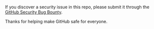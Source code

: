 If you discover a security issue in this repo, please submit it through the [GitHub Security Bug Bounty](https://hackerone.com/github).

Thanks for helping make GitHub safe for everyone.
